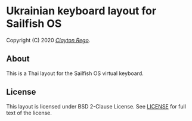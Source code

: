 Ukrainian keyboard layout for Sailfish OS
=========================================

Copyright (C) 2020 *[Clayton Rego](https://github.com/nerd7473)*.


About
-----

This is a Thai layout for the Sailfish OS virtual keyboard.


License
-------

This layout is licensed under BSD 2-Clause License. See
[LICENSE](LICENSE) for full text of the license.
